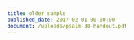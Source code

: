 ```yaml
---
title: older sample
published_date: 2017-02-01 00:00:00
document: /uploads/psalm-38-handout.pdf
---
```

